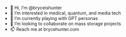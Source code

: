 - 👋 Hi, I’m @bryceishunter
- 👀 I’m interested in medical, quantum, and media tech
- 🌱 I’m currently playing with GPT personas
- 💞️ I’m looking to collaborate on mass storage projects
- 📫 Reach me at brycehunter.com
